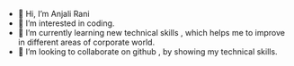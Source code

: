- 👋 Hi, I’m Anjali Rani
- 👀 I’m interested in coding.
- 🌱 I’m currently learning new technical skills , which helps me to improve in different areas of corporate world.
- 💞️ I’m looking to collaborate on github , by showing my technical skills.


<!---
AnjaliRani073/AnjaliRani073 is a ✨ special ✨ repository because its `README.md` (this file) appears on your GitHub profile.
You can click the Preview link to take a look at your changes.
--->
